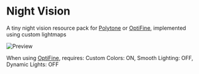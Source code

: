 # Night Vision

A tiny night vision resource pack for [Polytone](https://github.com/MehVahdJukaar/polytone) or [OptiFine](https://optifine.net/home), implemented using custom lightmaps

![Preview](https://cdn.modrinth.com/data/sA6eDnQN/images/d9fb3f33774f105e179bf99aaea6fa2aba4851e9.png)

When using [OptiFine](https://optifine.net/home), requires: Custom Colors: ON, Smooth Lighting: OFF, Dynamic Lights: OFF
